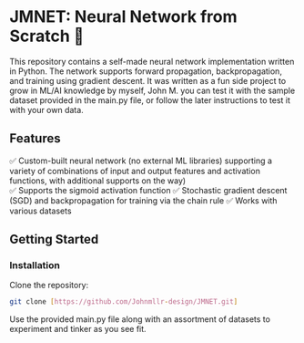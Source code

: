 # JMNET: Neural Network from Scratch 🧠  

This repository contains a self-made neural network implementation written in Python. The network supports forward propagation, backpropagation, and training using gradient descent. It was written as a fun side project to grow in ML/AI knowledge by myself, John M. you can test it with the sample dataset provided in the main.py file, or follow the later instructions to test it with your own data.

## Features  
✅ Custom-built neural network (no external ML libraries) supporting a variety of combinations of input and output features and 
activation functions, with additional supports on the way)  
✅ Supports the sigmoid activation function
✅ Stochastic gradient descent (SGD) and backpropagation for training via the chain rule
✅ Works with various datasets  

## Getting Started  

### Installation  
Clone the repository:  
```bash
git clone [https://github.com/Johnmllr-design/JMNET.git]
```
Use the provided main.py file along with an assortment of datasets to experiment and tinker as you see fit. 
